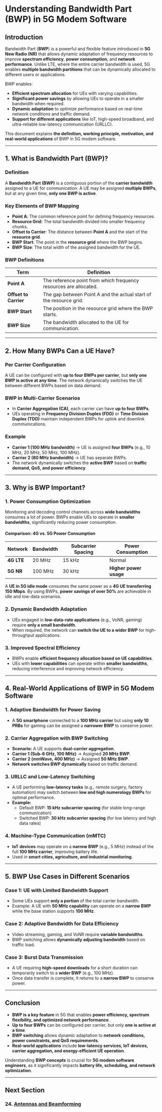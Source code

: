 # **Understanding Bandwidth Part (BWP) in 5G Modem Software**

## **Introduction**
Bandwidth Part (**BWP**) is a powerful and flexible feature introduced in **5G New Radio (NR)** that allows dynamic adaptation of frequency resources to improve **spectrum efficiency**, **power consumption**, and **network performance**. Unlike LTE, where the entire carrier bandwidth is used, 5G enables **multiple bandwidth partitions** that can be dynamically allocated to different users or applications.

BWP enables:
- **Efficient spectrum allocation** for UEs with varying capabilities.
- **Significant power savings** by allowing UEs to operate in a smaller bandwidth when required.
- **Dynamic adaptation** to optimize performance based on real-time network conditions and traffic demand.
- **Support for different applications** like IoT, high-speed broadband, and ultra-reliable low-latency communication (URLLC).

This document explains **the definition, working principle, motivation, and real-world applications** of BWP in 5G modem software.

---

## **1. What is Bandwidth Part (BWP)?**
### **Definition**
A **Bandwidth Part (BWP)** is a contiguous portion of the **carrier bandwidth** assigned to a UE for communication. A UE may be assigned **multiple BWPs**, but at any given time, **only one BWP is active**. 

### **Key Elements of BWP Mapping**
- **Point A**: The common reference point for defining frequency resources.
- **Resource Grid**: The total bandwidth divided into smaller frequency chunks.
- **Offset to Carrier**: The distance between **Point A** and the start of the **resource grid**.
- **BWP Start**: The point in the **resource grid** where the BWP begins.
- **BWP Size**: The total width of the assigned bandwidth for the UE.

### **BWP Definitions**
| Term | Definition |
|------|------------|
| **Point A** | The reference point from which frequency resources are allocated. |
| **Offset to Carrier** | The gap between Point A and the actual start of the resource grid. |
| **BWP Start** | The position in the resource grid where the BWP starts. |
| **BWP Size** | The bandwidth allocated to the UE for communication. |

---

## **2. How Many BWPs Can a UE Have?**
### **Per Carrier Configuration**
A UE can be configured with **up to four BWPs per carrier**, but **only one BWP is active at any time**. The network dynamically switches the UE between different BWPs based on data demand.

### **BWP in Multi-Carrier Scenarios**
- In **Carrier Aggregation (CA)**, each carrier can have **up to four BWPs**.
- UEs operating in **Frequency Division Duplex (FDD)** or **Time Division Duplex (TDD)** maintain independent BWPs for uplink and downlink communications.

### **Example**
- **Carrier 1 (100 MHz bandwidth)** → UE is assigned **four BWPs** (e.g., 10 MHz, 20 MHz, 50 MHz, 100 MHz).
- **Carrier 2 (80 MHz bandwidth)** → UE has separate BWPs.
- The network dynamically switches the **active BWP** based on **traffic demand, QoS, and power efficiency**.

---

## **3. Why is BWP Important?**
### **1. Power Consumption Optimization**
Monitoring and decoding control channels across **wide bandwidths** consumes a lot of power. BWPs enable UEs to operate in **smaller bandwidths**, significantly reducing power consumption.

#### **Comparison: 4G vs. 5G Power Consumption**
| Network | Bandwidth | Subcarrier Spacing | Power Consumption |
|---------|----------|-------------------|------------------|
| **4G LTE** | 20 MHz | 15 kHz | Normal |
| **5G NR** | 100 MHz | 30 kHz | **Higher power usage** |

A **UE in 5G idle mode** consumes the same power as a **4G UE transferring 150 Mbps**. By using BWPs, **power savings of over 50%** are achievable in idle and low-data scenarios.

### **2. Dynamic Bandwidth Adaptation**
- UEs engaged in **low-data-rate applications** (e.g., VoNR, gaming) require **only a small bandwidth**.
- When required, the network can **switch the UE to a wider BWP** for high-throughput applications.

### **3. Improved Spectral Efficiency**
- BWPs enable **efficient frequency allocation based on UE capabilities**.
- UEs with **lower capabilities** can operate within **smaller bandwidths**, reducing interference and improving network efficiency.

---

## **4. Real-World Applications of BWP in 5G Modem Software**
### **1. Adaptive Bandwidth for Power Saving**
- A **5G smartphone** connected to a **100 MHz carrier** but using **only 10 PRBs** for gaming can be assigned a **narrower BWP** to conserve power.

### **2. Carrier Aggregation with BWP Switching**
- **Scenario:** A UE supports **dual-carrier aggregation**.
- **Carrier 1 (Sub-6 GHz, 100 MHz)** → Assigned **20 MHz BWP**.
- **Carrier 2 (mmWave, 400 MHz)** → Assigned **50 MHz BWP**.
- **Network switches BWP dynamically** based on traffic demand.

### **3. URLLC and Low-Latency Switching**
- A UE performing **low-latency tasks** (e.g., remote surgery, factory automation) may switch between **low and high numerology BWPs** for optimal performance.
- **Example:**
  - Default BWP: **15 kHz subcarrier spacing** (for stable long-range communication)
  - Switched BWP: **30 kHz subcarrier spacing** (for low latency and high data rates)

### **4. Machine-Type Communication (mMTC)**
- **IoT devices** may operate on a **narrow BWP** (e.g., 5 MHz) instead of the full **100 MHz carrier**, improving battery life.
- Used in **smart cities, agriculture, and industrial monitoring**.

---

## **5. BWP Use Cases in Different Scenarios**
### **Case 1: UE with Limited Bandwidth Support**
- Some UEs support **only a portion** of the total carrier bandwidth.
- Example: A UE with **50 MHz capability** can operate on a **narrow BWP** while the base station supports **100 MHz**.

### **Case 2: Adaptive Bandwidth for Data Efficiency**
- Video streaming, gaming, and VoNR require **variable bandwidths**.
- BWP switching allows **dynamically adjusting bandwidth** based on traffic load.

### **Case 3: Burst Data Transmission**
- A UE requiring **high-speed downloads** for a short duration can temporarily switch to a **wider BWP** (e.g., 100 MHz).
- Once data transfer is complete, it returns to a **narrow BWP** to conserve power.

---

## **Conclusion**
- **BWP is a key feature** in 5G that enables **power efficiency, spectrum flexibility, and optimized network performance**.
- **Up to four BWPs** can be configured per carrier, but only **one is active at a time**.
- **BWP switching** allows dynamic adaptation to **network conditions, power constraints, and QoS requirements**.
- **Real-world applications** include **low-latency services, IoT devices, carrier aggregation, and energy-efficient UE operation**.

Understanding **BWP concepts** is crucial for **5G modem software engineers**, as it significantly impacts **battery life, scheduling, and network optimization**.


---
## Next Section
### 24. [Antennas and Beamforming](Antennas_Beamforming.md)
